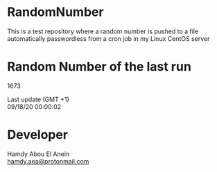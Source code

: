 # RandomNumber    
This is a test repository where a random number is pushed to a file automatically passwordless from a cron job in my Linux CentOS server    
# Random Number of the last run   
1673
      
Last update (GMT +1)    
09/18/20 00:00:02
# Developer    
Hamdy Abou El Anein   
hamdy.aea@protonmail.com
